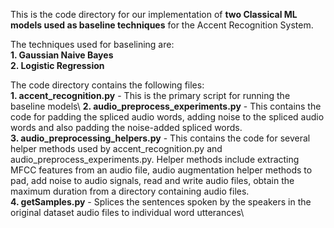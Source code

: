 This is the code directory for our implementation of **two Classical ML models used as baseline techniques** for the Accent Recognition System.  

The techniques used for baselining are:  
**1. Gaussian Naive Bayes**  
**2. Logistic Regression**  


The code directory contains the following files:\
**1. accent_recognition.py** - This is the primary script for running the baseline models\ 
**2. audio_preprocess_experiments.py** - This contains the code for padding the spliced audio words, adding noise to the spliced audio words and also padding the noise-added spliced words.\
**3. audio_preprocessing_helpers.py** - This contains the code for several helper methods used by accent_recognition.py and audio_preprocess_experiments.py. Helper methods include extracting MFCC features from an audio file, audio augmentation helper methods to pad, add noise to audio signals, read and write audio files, obtain the maximum duration from a directory containing audio files.\
**4. getSamples.py** - Splices the sentences spoken by the speakers in the original dataset audio files to individual word utterances\



                                 
